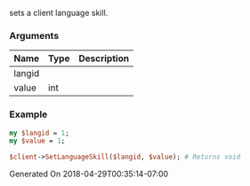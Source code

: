 sets a client language skill.
### Arguments
**Name**|**Type**|**Description**
:---|:---|:---
langid||
value|int|

### Example

```perl
my $langid = 1;
my $value = 1;

$client->SetLanguageSkill($langid, $value); # Returns void
```


Generated On 2018-04-29T00:35:14-07:00